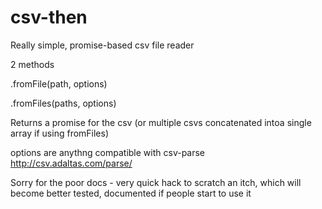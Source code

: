 # csv-then

Really simple, promise-based csv file reader

2 methods

.fromFile(path, options)

.fromFiles(paths, options)

Returns a promise for the csv (or multiple csvs concatenated intoa single array if using fromFiles)

options are anythng compatible with csv-parse http://csv.adaltas.com/parse/

Sorry for the poor docs - very quick hack to scratch an itch, which will become
better tested, documented if people start to use it
